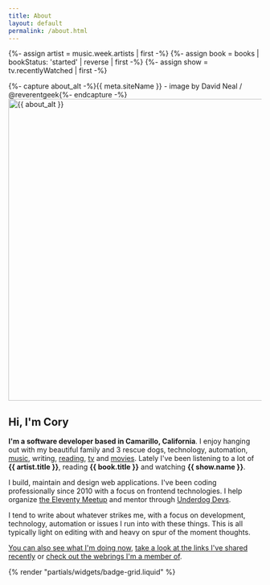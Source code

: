 ```yaml
---
title: About
layout: default
permalink: /about.html
---
```

{%- assign artist = music.week.artists | first -%}
{%- assign book = books | bookStatus: 'started' | reverse | first -%}
{%- assign show = tv.recentlyWatched | first -%}
<div class="avatar-wrapper flex-centered">
  <div class="interior">
  {%- capture about_alt -%}{{ meta.siteName }} - image by David Neal / @reverentgeek{%- endcapture -%}
  <img
    srcset="
      https://coryd.dev/.netlify/images/?url=/assets/img/avatar-transparent.png&fit=cover&w=200&h=200&fm=webp&q=50 200w,
      https://coryd.dev/.netlify/images/?url=/assets/img/avatar-transparent.png&fit=cover&w=400&h=400&fm=webp&q=50 400w,
      https://coryd.dev/.netlify/images/?url=/assets/img/avatar-transparent.png&fit=cover&w=800&h=800&fm=webp&q=50 800w,
      https://coryd.dev/.netlify/images/?url=/assets/img/avatar-transparent.png&fit=cover&w=1200&h=1200&fm=webp&q=50 1200w
    "
    sizes="(max-width: 450px) 200px,
      (max-width: 850px) 400px,
      (max-width: 1000px) 800px,
      1200px"
    src="https://coryd.dev/.netlify/images/?url=/assets/img/avatar-transparent.png&fit=cover&w=1200&h=1200&fm=webp&q=50"
    alt="{{ about_alt }}"
    loading="eager"
    decoding="async"
    width="600"
    height="600"
  />
  </div>
</div>
<h2 class="page-header text-centered">Hi, I'm Cory</h2>

<strong class="highlight-text">I'm a software developer based in Camarillo, California</strong>. I enjoy hanging out with my beautiful family and 3 rescue dogs, technology, automation, [music](https://coryd.dev/music), writing, [reading](https://coryd.dev/books), [tv](https://coryd.dev/watching#tv) and [movies](https://coryd.dev/watching#movies). Lately I've been listening to a lot of <strong class="highlight-text">{{ artist.title }}</strong>, reading <strong class="highlight-text">{{ book.title }}</strong> and watching <strong class="highlight-text">{{ show.name }}</strong>.

I build, maintain and design web applications. I've been coding professionally since 2010 with a focus on frontend technologies. I help organize [the Eleventy Meetup](https://11tymeetup.dev) and mentor through [Underdog Devs](https://www.underdogdevs.org).

I tend to write about whatever strikes me, with a focus on development, technology, automation or issues I run into with these things. This is all typically light on editing with and heavy on spur of the moment thoughts.

[You can also see what I'm doing now](/now), [take a look at the links I've shared recently](/links) or [check out the webrings I'm a member of](/webrings).

{% render "partials/widgets/badge-grid.liquid" %}
